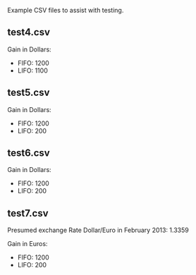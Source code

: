 Example CSV files to assist with testing.

## test4.csv

Gain in Dollars:

* FIFO: 1200
* LIFO: 1100

## test5.csv

Gain in Dollars:

* FIFO: 1200
* LIFO: 200

## test6.csv

Gain in Dollars:

* FIFO: 1200
* LIFO: 200

## test7.csv

Presumed exchange Rate Dollar/Euro in February 2013: 1.3359

Gain in Euros:

* FIFO: 1200
* LIFO: 200
